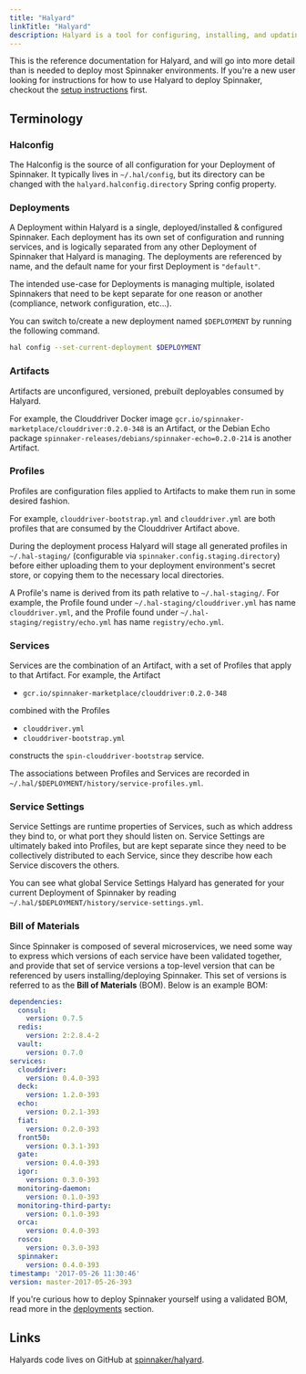 ```yaml
---
title: "Halyard"
linkTitle: "Halyard"
description: Halyard is a tool for configuring, installing, and updating Spinnaker.
---
```


This is the reference documentation for Halyard, and will go into more detail
than is needed to deploy most Spinnaker environments. If you're a new user
looking for instructions for how to use Halyard to deploy Spinnaker, checkout
the [setup instructions](/docs/setup/install/) first.

## Terminology

### Halconfig

The Halconfig is the source of all configuration for your Deployment of
Spinnaker. It typically lives in `~/.hal/config`, but its directory can be
changed with the `halyard.halconfig.directory` Spring config property.

### Deployments

A Deployment within Halyard is a single, deployed/installed & configured
Spinnaker. Each deployment has its own set of configuration and running
services, and is logically separated from any other Deployment of Spinnaker
that Halyard is managing. The deployments are referenced by name, and the
default name for your first Deployment is `"default"`.

The intended use-case for Deployments is managing multiple, isolated Spinnakers
that need to be kept separate for one reason or another (compliance, network
configuration, etc...).

You can switch to/create a new deployment named `$DEPLOYMENT` by running the
following command.

```bash
hal config --set-current-deployment $DEPLOYMENT
```

### Artifacts

Artifacts are unconfigured, versioned, prebuilt deployables consumed by
Halyard. 

For example, the Clouddriver Docker image
`gcr.io/spinnaker-marketplace/clouddriver:0.2.0-348` is an Artifact, or the
Debian Echo package `spinnaker-releases/debians/spinnaker-echo=0.2.0-214` is
another Artifact.

### Profiles

Profiles are configuration files applied to Artifacts to make them run in some
desired fashion. 

For example, `clouddriver-bootstrap.yml` and `clouddriver.yml` are both
profiles that are consumed by the Clouddriver Artifact above.

During the deployment process Halyard will stage all generated profiles in
`~/.hal-staging/` (configurable via `spinnaker.config.staging.directory`)
before either uploading them to your deployment environment's secret store, or
copying them to the necessary local directories. 

A Profile's name is derived from its path relative to `~/.hal-staging/`. For
example, the Profile found under `~/.hal-staging/clouddriver.yml` has name
`clouddriver.yml`, and the Profile found under
`~/.hal-staging/registry/echo.yml` has name `registry/echo.yml`.

### Services

Services are the combination of an Artifact, with a set of Profiles
that apply to that Artifact. For example, the Artifact

- `gcr.io/spinnaker-marketplace/clouddriver:0.2.0-348` 

combined with the Profiles

- `clouddriver.yml`
- `clouddriver-bootstrap.yml`

constructs the `spin-clouddriver-bootstrap` service.

The associations between Profiles and Services are recorded in 
`~/.hal/$DEPLOYMENT/history/service-profiles.yml`.

### Service Settings

Service Settings are runtime properties of Services, such as which address they
bind to, or what port they should listen on. Service Settings are ultimately
baked into Profiles, but are kept separate since they need to be collectively
distributed to each Service, since they describe how each Service discovers the
others. 

You can see what global Service Settings Halyard has generated for your current 
Deployment of Spinnaker by reading
`~/.hal/$DEPLOYMENT/history/service-settings.yml`.

### Bill of Materials

Since Spinnaker is composed of several microservices, we need some way to
express which versions of each service have been validated together, and
provide that set of service versions a top-level version that can be referenced
by users installing/deploying Spinnaker. This set of versions is referred to as
the __Bill of Materials__ (BOM). Below is an example BOM:

```yaml
dependencies:
  consul:
    version: 0.7.5
  redis:
    version: 2:2.8.4-2
  vault:
    version: 0.7.0
services:
  clouddriver:
    version: 0.4.0-393
  deck:
    version: 1.2.0-393
  echo:
    version: 0.2.1-393
  fiat:
    version: 0.2.0-393
  front50:
    version: 0.3.1-393
  gate:
    version: 0.4.0-393
  igor:
    version: 0.3.0-393
  monitoring-daemon:
    version: 0.1.0-393
  monitoring-third-party:
    version: 0.1.0-393
  orca:
    version: 0.4.0-393
  rosco:
    version: 0.3.0-393
  spinnaker:
    version: 0.4.0-393
timestamp: '2017-05-26 11:30:46'
version: master-2017-05-26-393
```

If you're curious how to deploy Spinnaker yourself using a validated BOM, read
more in the [deployments](/docs/reference/halyard/#deployments) section.

## Links

Halyards code lives on GitHub at [spinnaker/halyard](https://github.com/spinnaker/halyard).
